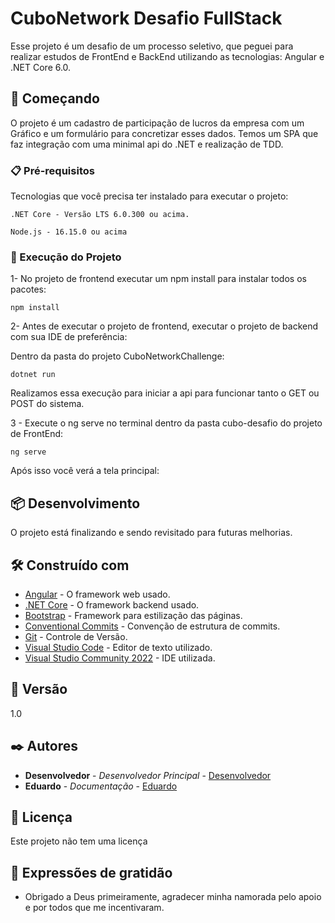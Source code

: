 # CuboNetwork Desafio FullStack

Esse projeto é um desafio de um processo seletivo, que peguei para realizar estudos de FrontEnd e BackEnd utilizando as tecnologias: Angular e .NET Core 6.0.

## 🚀 Começando

O projeto é um cadastro de participação de lucros da empresa com um Gráfico e um formulário para concretizar esses dados. Temos um SPA que faz integração com uma minimal api do .NET e realização de TDD.

### 📋 Pré-requisitos

Tecnologias que você precisa ter instalado para executar o projeto:

```
.NET Core - Versão LTS 6.0.300 ou acima.
```

```
Node.js - 16.15.0 ou acima
```

### 🔧 Execução do Projeto

1- No projeto de frontend executar um npm install para instalar todos os pacotes:

```
npm install
```

2- Antes de executar o projeto de frontend, executar o projeto de backend com sua IDE de preferência:

  Dentro da pasta do projeto CuboNetworkChallenge:

```
dotnet run
```
Realizamos essa execução para iniciar a api para funcionar tanto o GET ou POST do sistema.

3 - Execute o ng serve no terminal dentro da pasta cubo-desafio do projeto de FrontEnd:

```
ng serve
```

Após isso você verá a tela principal:


## 📦 Desenvolvimento

O projeto está finalizando e sendo revisitado para futuras melhorias.

## 🛠️ Construído com

* [Angular](https://angular.io) - O framework web usado.
* [.NET Core](https://dotnet.microsoft.com/en-us/download) - O framework backend usado.
* [Bootstrap](https://getbootstrap.com/) - Framework para estilização das páginas.
* [Conventional Commits](https://www.conventionalcommits.org/en/v1.0.0/) - Convenção de estrutura de commits.
* [Git](https://git-scm.com) - Controle de Versão.
* [Visual Studio Code]([https://git-scm.com](https://visualstudio.microsoft.com/pt-br/)) - Editor de texto utilizado.
* [Visual Studio Community 2022](https://visualstudio.microsoft.com/pt-br/) - IDE utilizada.


## 📌 Versão
1.0

## ✒️ Autores

* **Desenvolvedor** - *Desenvolvedor Principal* - [Desenvolvedor](https://github.com/eduardo-carvalho-estudante)
* **Eduardo** - *Documentação* - [Eduardo](https://github.com/eduardo-carvalho-estudante)


## 📄 Licença

Este projeto não tem uma licença

## 🎁 Expressões de gratidão

* Obrigado a Deus primeiramente, agradecer minha namorada pelo apoio e por todos que me incentivaram.
